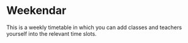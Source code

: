 # Weekendar
This is a weekly timetable in which you can add classes and teachers yourself into the relevant time slots.
